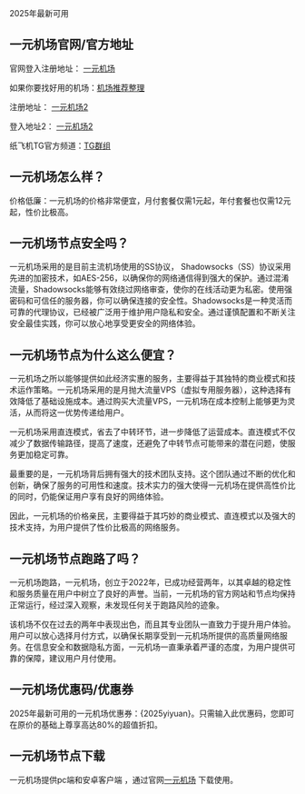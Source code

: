 2025年最新可用

## 一元机场官网/官方地址
官网登入注册地址： [一元机场](https://yiyuan.co)

如果你要找好用的机场：[机场推荐整理](https://yiyuan.co)

注册地址： [一元机场2](https://yiyuan.co/#/register)

登入地址2： [一元机场2](https://yiyuan.co/#/login)

纸飞机TG官方频道：[TG群组](https://yiyuan.co)

## 一元机场怎么样？
价格低廉：一元机场的价格非常便宜，月付套餐仅需1元起，年付套餐也仅需12元起，性价比极高。

## 一元机场节点安全吗？
一元机场采用的是目前主流机场使用的SS协议， Shadowsocks（SS）协议采用先进的加密技术，如AES-256，以确保你的网络通信得到强大的保护。通过混淆流量，Shadowsocks能够有效绕过网络审查，使你的在线活动更为私密。使用强密码和可信任的服务器，你可以确保连接的安全性。Shadowsocks是一种灵活而可靠的代理协议，已经被广泛用于维护用户隐私和安全。通过谨慎配置和不断关注安全最佳实践，你可以放心地享受更安全的网络体验。

## 一元机场节点为什么这么便宜？
一元机场之所以能够提供如此经济实惠的服务，主要得益于其独特的商业模式和技术运作策略。一元机场采用的是月抛大流量VPS（虚拟专用服务器），这种选择有效降低了基础设施成本。通过购买大流量VPS，一元机场在成本控制上能够更为灵活，从而将这一优势传递给用户。

一元机场采用直连模式，省去了中转环节，进一步降低了运营成本。直连模式不仅减少了数据传输路径，提高了速度，还避免了中转节点可能带来的潜在问题，使服务更加稳定可靠。

最重要的是，一元机场背后拥有强大的技术团队支持。这个团队通过不断的优化和创新，确保了服务的可用性和速度。技术实力的强大使得一元机场在提供高性价比的同时，仍能保证用户享有良好的网络体验。

因此，一元机场的价格亲民，主要得益于其巧妙的商业模式、直连模式以及强大的技术支持，为用户提供了性价比极高的网络服务。

## 一元机场节点跑路了吗？
一元机场跑路，一元机场，创立于2022年，已成功经营两年，以其卓越的稳定性和服务质量在用户中树立了良好的声誉。当前，一元机场的官方网站和节点均保持正常运行，经过深入观察，未发现任何关于跑路风险的迹象。

该机场不仅在过去的两年中表现出色，而且其专业团队一直致力于提升用户体验。用户可以放心选择月付方式，以确保长期享受到一元机场所提供的高质量网络服务。在信息安全和数据隐私方面，一元机场一直秉承着严谨的态度，为用户提供可靠的保障，建议用户月付使用。

## 一元机场优惠码/优惠券
2025年最新可用的一元机场优惠券：{2025yiyuan}。只需输入此优惠码，您即可在原价的基础上尊享高达80%的超值折扣。

## 一元机场节点下载
一元机场提供pc端和安卓客户端 ，通过官网[一元机场](https://yiyuan.co) 下载使用。
